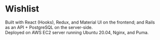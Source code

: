 # Wishlist  
Built with React (Hooks), Redux, and Material UI on the frontend; and Rails as an API + PostgreSQL on the server-side. 
<br />
Deployed on AWS EC2 server running Ubuntu 20.04, Nginx, and Puma. 